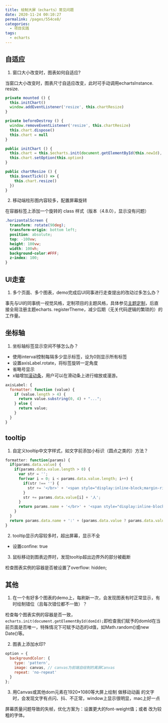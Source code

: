 ```yaml
---
title: 绘制大屏（echarts）常见问题
date: 2020-11-24 00:10:27
permalink: /pages/554ce8/
categories:
  - 项目实践
tags:
  - echarts
---
```


## 自适应

1. 窗口大小改变时，图表如何自适应?

当窗口大小改变时，图表尺寸自适应改变，此时可手动调用echartsInstance. resize.

```js
private mounted () {
  this.initChart()
  window.addEventListener('resize', this.chartResize)
}

private beforeDestroy () {
  window.removeEventListener('resize', this.chartResize)
  this.chart.dispose()
  this.chart = null
}

public initChart () {
  this.chart = this.$echarts.init(document.getElementById(this.newId), 'common0901')
  this.chart.setOption(this.option)
}

public chartResize () {
  this.$nextTick(() => {
    this.chart.resize()
  })
}

```

2. 移动端柱形图内容较多，配置屏幕旋转

在容器标签上添加一个旋转的 class 样式（版本（4.8.0），显示没有问题）

```css
.horizontalScreen {
  transform: rotate(90deg);
  transform-origin: bottom left;
  position: absolute;
  top: -100vw;
  height: 100vw;
  width: 100vh;
  background-color:#FFF;
  z-index: 100;
}
```


## UI走查
1. 多个页面、多个图表，demo完成后UI同事进行走查提出的改动过多怎么办？

事先与UI的同事统一视觉风格，定制项目的主题风格，具体参见[主题定制](https://echarts.apache.org/zh/download-theme.html)，后直接全局注册主题echarts. registerTheme，减少后期（无关代码逻辑的繁琐的）的工作量。


## 坐标轴

1. 坐标轴标签显示空间不够怎么办？

- 使用interval控制每隔多少显示标签，设为0则显示所有标签
- 设置axisLabel.rotate，将标签旋转一定角度
- 省略号显示
- x轴增加[滚动条](https://echarts.apache.org/zh/option.html#dataZoom)，用户可以在滑动条上进行缩放或漫游。

```js
axisLabel: {
  formatter: function (value) {
    if (value.length > 4) {
      return value.substring(0, 4) + "...";
    } else {
      return value;
    }
  }
}
```


## tooltip

1. 自定义tooltip中文字样式，如文字前添加小标识（圆点之类的）方法？

```js
formatter: function(params) {
  if(params.data.value) {
    if(params.data.value.length > 0) {
      var str = '';
      for(var i = 0; i < params.data.value.length; i++) {
        if(str !== '') {
          str += '</br>' + '<span style="display:inline-block;margin-right:5px;border-radius:10px;width:9px;height:9px;background-color:' + color[i] + '"></span>';
        }
        str += params.data.value[i] + '人';
      }
      return params.name + '</br>' + '<span style="display:inline-block;margin-right:5px;border-radius:10px;width:9px;height:9px;background-color:' + color[0] + '"></span>' + str;
    }
  }
  return params.data.name + ':' + (params.data.value ? params.data.value : '--');
}
```

2. tooltip显示内容较多时，超出屏幕，显示不全

- 设置confine: true


3. 鼠标移动到图表边界时，发现tooltip超出边界外的部分被截断

检查图表实例的容器是否被设置了overflow: hidden;


## 其他

1. 在一个有好多个图表的demo上，每刷新一次，会发现图表有时正常显示，有时绘制错位（且每次错位都不一致）？

检查每个图表实例的容器是否一致，`echarts.init(document.getElementById(domId);`即检查我们赋予的domId在当前页面是否唯一，特殊情况下可赋予动态的id值，如Math.random()或new Date()等。

2. 图表上添加水印?

```js
option = {
  backgroundColor: {
    type: 'pattern',
    image: canvas, // canvas为前端自绘制的离屏Canvas
    repeat: 'no-repeat'
  }
};
```

3. 用Canvas或其他dom元素在1920*1080等大屏上绘制 做移动动画 的文字时，会发现文字有点闪、抖、不正常，window上显示很明显，mac上好一点

屏幕质量问题导致的失帧，优化方案为：设置更大的font-weight值；或者 改为较粗的字体。
